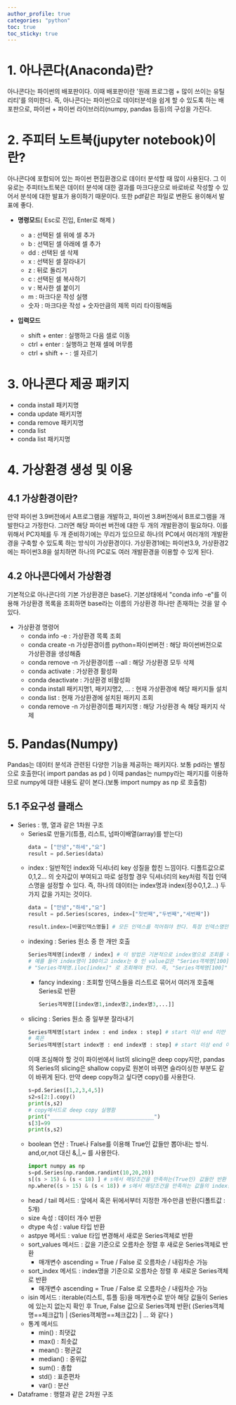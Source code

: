```yaml
---
author_profile: true
categories: "python"
toc: true
toc_sticky: true
---
```


# 1. 아나콘다(Anaconda)란?
아나콘다는 파이썬의 배포판이다. 이때 배포판이란 '원래 프로그램 + 많이 쓰이는 유틸리티'를 의미한다. 즉, 아나콘다는 파이썬으로 데이터분석을 쉽게 할 수 있도록 하는 배포판으로, 파이썬 + 파이썬 라이브러리(numpy, pandas 등등)의 구성을 가진다. 

# 2. 주피터 노트북(jupyter notebook)이란?
아나콘다에 포함되어 있는 파이썬 편집환경으로 데이터 분석할 때 많이 사용된다. 그 이유로는 주피터노트북은 데이터 분석에 대한 결과를 마크다운으로 바로바로 작성할 수 있어서 분석에 대한 발표가 용이하기 때문이다. 또한 pdf같은 파일로 변환도 용이해서 발표에 좋다.                 

- **명령모드**( Esc로 진입, Enter로 해제 )
    - a : 선택된 셀 위에 셀 추가
    - b : 선택된 셀 아래에 셀 추가
    - dd : 선택된 셀 삭제
    - x : 선택된 셀 잘라내기
    - z : 뒤로 돌리기
    - c : 선택된 셀 복사하기
    - v : 복사한 셀 붙이기
    - m : 마크다운 작성 실행
    - 숫자 : 마크다운 작성 + 숫자만큼의 제목 미리 타이핑해둠

- **입력모드**
    - shift + enter : 실행하고 다음 셀로 이동
    - ctrl + enter : 실행하고 현재 셀에 머무름
    - ctrl + shift + - : 셀 자르기


# 3. 아나콘다 제공 패키지
- conda install 패키지명
- conda update 패키지명
- conda remove 패키지명
- conda list
- conda list 패키지명



# 4. 가상환경 생성 및 이용
## 4.1 가상환경이란?
만약 파이썬 3.9버전에서 A프로그램을 개발하고, 파이썬 3.8버전에서 B프로그램을 개발한다고 가정한다. 그러면 해당 파이썬 버전에 대한 두 개의 개발환경이 필요하다. 이를 위해서 PC자체를 두 개 준비하기에는 무리가 있으므로 하나의 PC에서 여러개의 개발환경을 구축할 수 있도록 하는 방식이 가상환경이다. 가상환경1에는 파이썬3.9, 가상환경2에는 파이썬3.8을 설치하면 하나의 PC로도 여러 개발환경을 이용할 수 있게 된다.            

## 4.2 아나콘다에서 가상환경
기본적으로 아나콘다의 기본 가상환경은 base다. 기본상태에서 "conda info -e"를 이용해 가상환경 목록을 조회하면 base라는 이름의 가상환경 하나만 존재하는 것을 알 수 있다.              

- 가상환경 명령어
    - conda info -e : 가상환경 목록 조회
    - conda create -n 가상환경이름 python=파이썬버전 : 해당 파이썬버전으로 가상환경을 생성해줌
    - conda remove -n 가상환경이름 --all : 해당 가상환경 모두 삭제
    - conda activate : 가상환경 활성화
    - conda deactivate : 가상환경 비활성화
    - conda install 패키지명1, 패키지명2, ... : 현재 가상환경에 해당 패키지들 설치
    - conda list : 현재 가상환경에 설치된 패키지 조회
    - conda remove -n 가상환경이름 패키지명 : 해당 가상환경 속 해당 패키지 삭제


# 5. Pandas(Numpy)
Pandas는 데이터 분석과 관련된 다양한 기능을 제공하는 패키지다. 보통 pd라는 별칭으로 호출한다( import pandas as pd ) 이때 pandas는 numpy라는 패키지를 이용하므로 numpy에 대한 내용도 같이 본다.(보통 import numpy as np 로 호출함)

## 5.1 주요구성 클래스
- Series : 행, 열과 같은 1차원 구조
    - Series로 만들기(튜플, 리스트, 넘파이배열(array)를 받는다)                
        ```python
        data = ["안녕","하세","요"]
        result = pd.Series(data)
        ```                         
    - index : 일반적인 index와 딕셔너리 key 성질을 합친 느낌이다. 디폴트값으로 0,1,2... 의 숫자값이 부여되고 따로 설정할 경우 딕셔너리의 key처럼 직접 인덱스명을 설정할 수 있다. 즉, 하나의 데이터는 index명과 index(정수0,1,2...) 두 가지 값을 가지는 것이다.             
        ```python
        data = ["안녕","하세","요"]
        result = pd.Series(scores, index=["첫번째","두번째","세번째"])

        result.index=[바꿀인덱스명들] # 모든 인덱스를 적어줘야 한다. 특정 인덱스명만 바꾸려면 다른 방식 이용해야 한다.
        ```              
    - indexing : Series 원소 중 한 개만 호출                       
        ```python
        Series객체명[index명 / index] # 이 방법은 기본적으로 index명으로 조회를 하게 된다. index명에 존재하지 않으면 그 뒤에 index에서 찾는다.
        # 예를 들어 index명이 100이고 index는 0 인 value값은 "Series객체명[100]"으로 호출해야 조회가 된다. 이때 index명대신 index로 조회하고 싶다면
        # "Series객체명.iloc[index]" 로 조회해야 한다. 즉, "Series객체명[100]" 과 "Series객체명.iloc[0]"는 같은 것이다.
        ```               
        - fancy indexing : 조회할 인덱스들을 리스트로 묶어서 여러개 호출해 Series로 반환             
            ```python
            Series객체명[[index명1,index명2,index명3,...]]
            ```               
    - slicing : Series 원소 중 일부분 잘라내기                    
        ```python
        Series객체명[start index : end index : step] # start 이상 end 미만
        # 혹은
        Series객체명[start index명 : end index명 : step] # start 이상 end 이하
        ```            
        이때 조심해야 할 것이 파이썬에서 list의 slicing은 deep copy지만, pandas의 Series의 slicing은 shallow copy로 원본이 바뀌면 슬라이싱한 부분도 같이 바뀌게 된다. 만약 deep copy하고 싶다면 copy()를 사용한다.       
        ```python       
        s=pd.Series([1,2,3,4,5])
        s2=s[2:].copy()
        print(s,s2)
        # copy메서드로 deep copy 실행함
        print("_________________________________")
        s[3]=99
        print(s,s2)
        ```                            
    - boolean 연산 : True나 False를 이용해 True인 값들만 뽑아내는 방식. and,or,not 대신 &,|,~ 를 사용한다.              
        ```python
        import numpy as np
        s=pd.Series(np.random.randint(10,20,20))
        s[(s > 15) & (s < 18) ] # s에서 해당조건을 만족하는(True인) 값들만 반환
        np.where((s > 15) & (s < 18)) # s에서 해당조건을 만족하는 값들의 index값들을 array로 반환
        ```        
    - head / tail 메서드 : 앞에서 혹은 뒤에서부터 지정한 개수만큼 반환(디폴트값 : 5개)
    - size 속성 : 데이터 개수 반환
    - dtype 속성 : value 타입 반환
    - astpye 메서드 : value 타입 변경해서 새로운 Series객체로 반환
    - sort_values 메서드 : 값을 기준으로 오름차순 정렬 후 새로운 Series객체로 반환
        - 매개변수 ascending = True / False 로 오름차순 / 내림차순 가능
    - sort_index 메서드 : index명을 기준으로 오름차순 정렬 후 새로운 Series객체로 반환
        - 매개변수 ascending = True / False 로 오름차순 / 내림차순 가능
    - isin 메서드 : iterable(리스트, 튜플 등)을 매개변수로 받아 해당 값들이 Series에 있는지 없는지 확인 후 True, False 값으로 Series객체 반환( (Series객체명==체크값1) | (Series객체명==체크값2) | ...      와 같다 )
    - 통계 메서드
        - min() : 최댓값
        - max() : 최솟값
        - mean() : 평균값
        - median() : 중위값
        - sum() : 총합
        - std() : 표준편차
        - var() : 분산
- Dataframe : 행렬과 같은 2차원 구조
